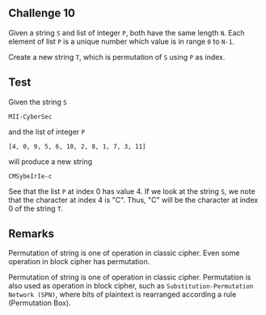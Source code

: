 ## Challenge 10

Given a string `S` and list of integer `P`, both have the same length `N`. Each element of list `P` is a unique number which value is in range `0` to `N-1`.

Create a new string `T`, which is permutation of `S` using `P` as index.

## Test

Given the string `S`

```
MII-CyberSec
```

and the list of integer `P`

```
[4, 0, 9, 5, 6, 10, 2, 8, 1, 7, 3, 11]
```

will produce a new string

```
CMSybeIrIe-c
```

See that the list `P` at index 0 has value 4. If we look at the string `S`, we note that the character at index 4 is "C". Thus, "C" will be the character at index 0 of the string `T`.

## Remarks

Permutation of string is one of operation in classic cipher. Even some operation in block cipher has permutation.

Permutation of string is one of operation in classic cipher. Permutation is also used as operation in block cipher, such as `Substitution-Permutation Network (SPN)`, where bits of plaintext is rearranged according a rule (Permutation Box).